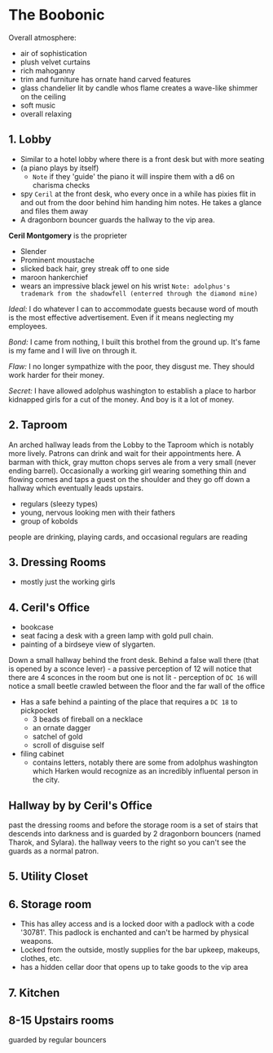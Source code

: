 # The Boobonic

Overall atmosphere:
- air of sophistication
- plush velvet curtains
- rich mahoganny
- trim and furniture has ornate hand carved features
- glass chandelier lit by candle whos flame creates a wave-like shimmer on the ceiling
- soft music
- overall relaxing

## 1. Lobby

- Similar to a hotel lobby where there is a front desk but with more seating
- (a piano plays by itself)
    - `Note` if they 'guide' the piano it will inspire them with a d6 on charisma checks
- spy `Ceril` at the front desk, who every once in a while has pixies flit in and out from the door behind him handing him notes. He takes a glance and files them away
- A dragonborn bouncer guards the hallway to the vip area.


**Ceril Montgomery** is the proprieter
- Slender
- Prominent moustache
- slicked back hair, grey streak off to one side
- maroon hankerchief 
- wears an impressive black jewel on his wrist `Note: adolphus's trademark from the shadowfell (enterred through the diamond mine)`

*Ideal:* I do whatever I can to accommodate guests because word of mouth is the most effective advertisement. Even if it means neglecting my employees.

*Bond:* I came from nothing, I built this brothel from the ground up. It's fame is my fame and I will live on through it.

*Flaw:* I no longer sympathize with the poor, they disgust me. They should work harder for their money.

*Secret:* I have allowed adolphus washington to establish a place to harbor kidnapped girls for a cut of the money. And boy is it a lot of money.

## 2. Taproom

An arched hallway leads from the Lobby to the Taproom which is notably more lively. Patrons can drink and wait for their appointments here. A barman with thick, gray mutton chops serves ale from a very small (never ending barrel). Occasionally a working girl wearing something thin and flowing comes and taps a guest on the shoulder and they go off down a hallway which eventually leads upstairs.

- regulars (sleezy types)
- young, nervous looking men with their fathers
- group of kobolds

people are drinking, playing cards, and occasional regulars are reading

## 3. Dressing Rooms

- mostly just the working girls

## 4. Ceril's Office

- bookcase
- seat facing a desk with a green lamp with gold pull chain.
- painting of a birdseye view of slygarten.

Down a small hallway behind the front desk. Behind a false wall there (that is opened by a sconce lever)
    - a passive perception of 12 will notice that there are 4 sconces in the room but one is not lit
    - perception of `DC 16` will notice a small beetle crawled between the floor and the far wall of the office

- Has a safe behind a painting of the place that requires a `DC 18` to pickpocket
    - 3 beads of fireball on a necklace
    - an ornate dagger
    - satchel of gold
    - scroll of disguise self
- filing cabinet
    - contains letters, notably there are some from adolphus washington which Harken would recognize as an incredibly influental person in the city.

## Hallway by by Ceril's Office

past the dressing rooms and before the storage room is a set of stairs that descends into darkness and is guarded by 2 dragonborn bouncers (named Tharok, and Sylara). the hallway veers to the right so you can't see the guards as a normal patron.

## 5. Utility Closet

## 6. Storage room

- This has alley access and is a locked door with a padlock with a code '30781'. This padlock is enchanted and can't be harmed by physical weapons.
- Locked from the outside, mostly supplies for the bar upkeep, makeups, clothes, etc.
- has a hidden cellar door that opens up to take goods to the vip area

## 7. Kitchen

## 8-15 Upstairs rooms

guarded by regular bouncers